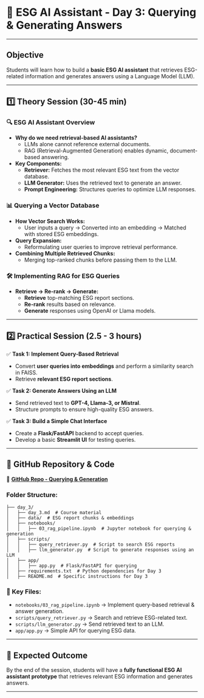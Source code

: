 # 📄 ESG AI Assistant - Day 3: Querying & Generating Answers

---

## **Objective**  
Students will learn how to build a **basic ESG AI assistant** that retrieves ESG-related information and generates answers using a Language Model (LLM).

---

## **1️⃣ Theory Session (30-45 min)**

### **🔍 ESG AI Assistant Overview**  
- **Why do we need retrieval-based AI assistants?**
  - LLMs alone cannot reference external documents.
  - RAG (Retrieval-Augmented Generation) enables dynamic, document-based answering.
- **Key Components:**
  - **Retriever:** Fetches the most relevant ESG text from the vector database.
  - **LLM Generator:** Uses the retrieved text to generate an answer.
  - **Prompt Engineering:** Structures queries to optimize LLM responses.

### **📊 Querying a Vector Database**  
- **How Vector Search Works:**
  - User inputs a query → Converted into an embedding → Matched with stored ESG embeddings.
- **Query Expansion:**
  - Reformulating user queries to improve retrieval performance.
- **Combining Multiple Retrieved Chunks:**
  - Merging top-ranked chunks before passing them to the LLM.

### **🛠️ Implementing RAG for ESG Queries**  
- **Retrieve → Re-rank → Generate:**
  - **Retrieve** top-matching ESG report sections.
  - **Re-rank** results based on relevance.
  - **Generate** responses using OpenAI or Llama models.

---

## **2️⃣ Practical Session (2.5 - 3 hours)**  

✅ **Task 1: Implement Query-Based Retrieval**
- Convert **user queries into embeddings** and perform a similarity search in FAISS.
- Retrieve **relevant ESG report sections**.

✅ **Task 2: Generate Answers Using an LLM**
- Send retrieved text to **GPT-4, Llama-3, or Mistral**.
- Structure prompts to ensure high-quality ESG answers.

✅ **Task 3: Build a Simple Chat Interface**
- Create a **Flask/FastAPI** backend to accept queries.
- Develop a basic **Streamlit UI** for testing queries.

---

## **🔗 GitHub Repository & Code**
📌 **[GitHub Repo - Querying & Generation](#)**

### **Folder Structure:**
```
├── day_3/
│   ├── day_3.md  # Course material
│   ├── data/  # ESG report chunks & embeddings
│   ├── notebooks/
│   │   ├── 03_rag_pipeline.ipynb  # Jupyter notebook for querying & generation
│   ├── scripts/
│   │   ├── query_retriever.py  # Script to search ESG reports
│   │   ├── llm_generator.py  # Script to generate responses using an LLM
│   ├── app/
│   │   ├── app.py  # Flask/FastAPI for querying
│   ├── requirements.txt  # Python dependencies for Day 3
│   ├── README.md  # Specific instructions for Day 3
```

### **📌 Key Files:**
- `notebooks/03_rag_pipeline.ipynb` → Implement query-based retrieval & answer generation.
- `scripts/query_retriever.py` → Search and retrieve ESG-related text.
- `scripts/llm_generator.py` → Send retrieved text to an LLM.
- `app/app.py` → Simple API for querying ESG data.

---

## **🎯 Expected Outcome**  
By the end of the session, students will have a **fully functional ESG AI assistant prototype** that retrieves relevant ESG information and generates answers.

---
